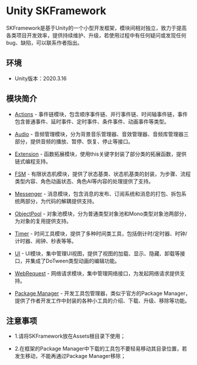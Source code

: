 # Unity SKFramework

SKFramework是基于Unity的一个小型开发框架，模块间相对独立，致力于提高各类项目开发效率，提供持续维护、升级，若使用过程中有任何疑问或发现任何bug、缺陷，可以联系作者指出。

## 环境

- Unity版本：2020.3.16


## 模块简介

- [Actions](https://coderz.blog.csdn.net/) - 事件链模块，包含顺序事件链、并行事件链、时间轴事件链，事件包含普通事件、延时事件、定时事件、条件事件、动画事件等类型。

- [Audio](https://coderz.blog.csdn.net/) - 音频管理模块，分为背景音乐管理器、音效管理器、音频库管理器三部分，提供音频的播放、暂停、恢复、停止等接口。

- [Extension](https://coderz.blog.csdn.net/) - 函数拓展模块，使用this关键字封装了部分类的拓展函数，提供链式编程支持。

- [FSM](https://coderz.blog.csdn.net/) - 有限状态机模块，提供了状态基类、状态机基类的封装，为步骤、流程类型内容、角色动画状态、角色AI等内容的处理提供了支持。

- [Messenger](https://coderz.blog.csdn.net/) - 消息模块，包含消息的发布、订阅系统和消息的打包、拆包系统两部分，为代码的解耦提供支持。

- [ObjectPool](https://coderz.blog.csdn.net/) - 对象池模块，分为普通类型对象池和Mono类型对象池两部分，为对象的复用提供支持。

- [Timer](https://coderz.blog.csdn.net/) - 时间工具模块，提供了多种时间类工具，包括倒计时/定时器、时钟/计时器、闹钟、秒表等等。

- [UI](https://coderz.blog.csdn.net/) - UI模块，集中管理UI视图，提供了视图的加载、显示、隐藏、卸载等接口，并集成了DoTween类型动画的编辑功能。

- [WebRequest](https://coderz.blog.csdn.net/) - 网络请求模块，集中管理网络接口，为发起网络请求提供支持。

- [Package Manager](https://coderz.blog.csdn.net/) - 开发工具包管理器，类似于官方的Package Manager，提供了作者开发工作中封装的各种小工具的介绍、下载、升级、移除等功能。

## 注意事项

- 1.请将SKFramework放在Assets根目录下使用；

- 2.在框架的Package Manager中下载的工具包不要轻易移动其目录位置，若发生移动，不能再通过Package Manager移除；
